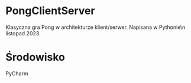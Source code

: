 # PongClientServer
Klasyczna gra Pong w architekturze klient/serwer. Napisana w Pythonie\n
listopad 2023

# Środowisko
PyCharm
